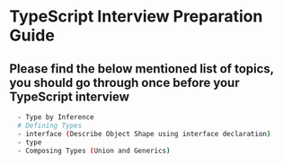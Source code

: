 # TypeScript Interview Preparation Guide
## Please find the below mentioned list of topics, you should go through once before your TypeScript interview
```bash
  - Type by Inference
  # Defining Types
  - interface (Describe Object Shape using interface declaration)
  - type
  - Composing Types (Union and Generics)
```